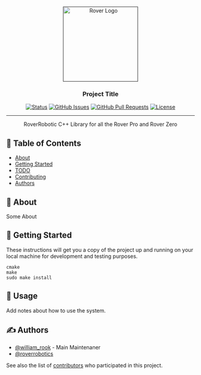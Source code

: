 <p align="center">
  <a href="" rel="noopener">
 <img width=200px height=200px src="https://somelogo.com" alt="Rover Logo"></a>
</p>

<h3 align="center">Project Title</h3>

<div align="center">

[![Status](someimg)]()
[![GitHub Issues](someimg)](https://github.com/roverrobotics/rover-common/issues)
[![GitHub Pull Requests](someimg)](https://github.com/kylelobo/The-Documentation-Compendium/pulls)
[![License](someimg)](/LICENSE)

</div>

---

<p align="center"> RoverRobotic C++ Library for all the Rover Pro and Rover Zero
    <br> 
</p>

## 📝 Table of Contents

- [About](#about)
- [Getting Started](#getting_started)
- [TODO](../TODO.md)
- [Contributing](../CONTRIBUTING.md)
- [Authors](#authors)
<!-- - [Deployment](#deployment)
- [Usage](#usage) -->
## 🧐 About <a name = "about"></a>

Some About

## 🏁 Getting Started <a name = "getting_started"></a>

These instructions will get you a copy of the project up and running on your local machine for development and testing purposes. 

```
cmake
make
sudo make install
```

<!-- ### Prerequisites

What things you need to install the software and how to install them.

```
Some Example
``` -->

<!-- ### Installing

A step by step series of examples that tell you how to get a development env running.

Say what the step will be

```
Give the example
```

And repeat

```
until finished
```

End with an example of getting some data out of the system or using it for a little demo. -->

<!-- ## 🔧 Running the tests <a name = "tests"></a>

Explain how to run the automated tests for this system.

### Break down into end to end tests

Explain what these tests test and why

```
Give an example
``` -->

<!-- ### And coding style tests

Explain what these tests test and why

```
Give an example
``` -->

## 🎈 Usage <a name="usage"></a>

Add notes about how to use the system.

<!-- ## 🚀 Deployment <a name = "deployment"></a>

Add additional notes about how to deploy this on a live system. -->

## ✍️ Authors <a name = "authors"></a>

- [@william_rook](https://github.com/drhieu) - Main Maintenaner
- [@roverrobotics](https://github.com/roverrobotics)


See also the list of [contributors](https://github.com/RoverRobotics/rover-common/contributors) who participated in this project.
